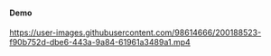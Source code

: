 #### Demo

https://user-images.githubusercontent.com/98614666/200188523-f90b752d-dbe6-443a-9a84-61961a3489a1.mp4